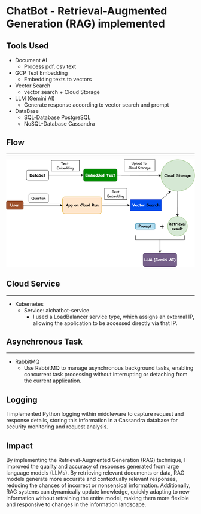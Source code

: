 # ChatBot - Retrieval-Augmented Generation (RAG) implemented

## Tools Used
- Document AI
    - Process pdf, csv text
- GCP Text Embedding 
    - Embedding texts to vectors
- Vector Search
    - vector search + Cloud Storage
- LLM (Gemini AI)
    - Generate response according to vector search and prompt
- DataBase
    - SQL-Database PostgreSQL
    - NoSQL-Database Cassandra

## Flow
---
![Architecture](https://github.com/lyoudr/AI_chatbot/blob/main/rag.png)

## Cloud Service
---
- Kubernetes
    - Service: aichatbot-service
        - I used a LoadBalancer service type, which assigns an external IP, allowing the application to be accessed directly via that IP.

## Asynchronous Task
---
- RabbitMQ
    - Use RabbitMQ to manage asynchronous background tasks, enabling concurrent task processing without interrupting or detaching from the current application.

## Logging

I implemented Python logging within middleware to capture request and response details, storing this information in a Cassandra database for security monitoring and request analysis.

## Impact

By implementing the Retrieval-Augmented Generation (RAG) technique, I improved the quality and accuracy of responses generated from large language models (LLMs). By retrieving relevant documents or data, RAG models generate more accurate and contextually relevant responses, reducing the chances of incorrect or nonsensical information. Additionally, RAG systems can dynamically update knowledge, quickly adapting to new information without retraining the entire model, making them more flexible and responsive to changes in the information landscape.


